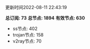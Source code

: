 更新时间2022-08-11 22:43:19

**总订阅: 73**
**总节点: 1894**
**有效节点: 630**
- ss节点: 402
- trojan节点: 158
- v2ray节点: 70
